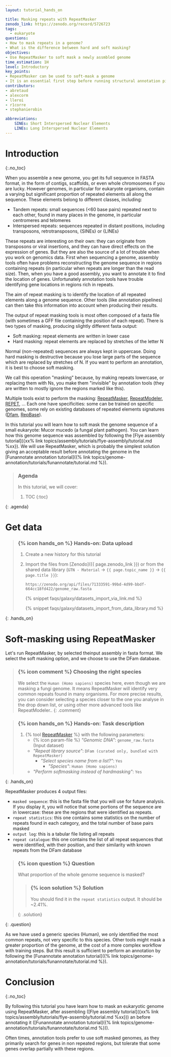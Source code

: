 ```yaml
---
layout: tutorial_hands_on

title: Masking repeats with RepeatMasker
zenodo_link: https://zenodo.org/record/5726723
tags:
  - eukaryote
questions:
- How to mask repeats in a genome?
- What is the difference between hard and soft masking?
objectives:
- Use RepeatMasker to soft mask a newly assmbled genome
time_estimation: 1H
level: Introductory
key_points:
- RepeatMasker can be used to soft-mask a genome
- It is an essential first step before running structural annotation pipelines
contributors:
- abretaud
- alexcorm
- lleroi
- r1corre
- stephanierobin

abbreviations:
    SINEs: Short Interspersed Nuclear Elements
    LINEs: Long Interspersed Nuclear Elements
---
```



# Introduction
{:.no_toc}

When you assemble a new genome, you get its full sequence in FASTA format, in the form of contigs, scaffolds, or even whole chromosomes if you are lucky. However genomes, in particular for eukaryote organisms, contain a varying but significant proportion of repeated elements all along the sequence. These elements belong to different classes, including:

- Tandem repeats: small sequences (<60 base pairs) repeated next to each other, found in many places in the genome, in particular centromeres and telomeres
- Interspersed repeats: sequences repeated in distant positions, including transposons, retrotransposons, {SINEs} or {LINEs}

These repeats are interesting on their own: they can originate from transposons or viral insertions, and they can have direct effects on the expression of genes. But they are also the source of a lot of trouble when you work on genomics data. First when sequencing a genome, assembly tools often have problems reconstructing the genome sequence in regions containing repeats (in particular when repeats are longer than the read size). Then, when you have a good assembly, you want to annotate it to find the location of genes. Unfortunately annotation tools have trouble identifying gene locations in regions rich in repeats.

The aim of repeat masking is to identify the location of all repeated elements along a genome sequence. Other tools (like annotation pipelines) can then take this information into account when producing their results.

The output of repeat masking tools is most often composed of a fasta file (with sometimes a GFF file containing the position of each repeat). There is two types of masking, producing slightly different fasta output:

- Soft masking: repeat elements are written in lower case
- Hard masking: repeat elements are replaced by stretches of the letter N

Normal (non-repeated) sequences are always kept in uppercase. Doing hard masking is destructive because you lose large parts of the sequence which are replaced by stretches of N. If you want to perform an annotation, it is best to choose soft masking.

We call this operation "masking" because, by making repeats lowercase, or replacing them with Ns, you make them "invisible" by annotation tools (they are written to mostly ignore the regions marked like this).

Multiple tools exist to perform the masking: [RepeatMasker](https://www.repeatmasker.org/), [RepeatModeler](https://www.repeatmasker.org/RepeatModeler/), [REPET](https://urgi.versailles.inra.fr/Tools/REPET), ... Each one have specificities: some can be trained on specific genomes, some rely on existing databases of repeated elements signatures ([Dfam](https://www.dfam.org/), [RepBase](https://www.girinst.org/repbase/)).

In this tutorial you will learn how to soft mask the genome sequence of a small eukaryote: Mucor mucedo (a fungal plant pathogen). You can learn how this genome sequence was assembled by following the [Flye assembly tutorial]({xx% link topics/assembly/tutorials/flye-assembly/tutorial.md %xx}). We will use RepeatMasker, which is probably the simplest solution giving an acceptable result before annotating the genome in the [Funannotate annotation tutorial]({% link topics/genome-annotation/tutorials/funannotate/tutorial.md %}).

> ### Agenda
>
> In this tutorial, we will cover:
>
> 1. TOC
> {:toc}
>
{: .agenda}

# Get data

> ### {% icon hands_on %} Hands-on: Data upload
>
> 1. Create a new history for this tutorial
> 2. Import the files from [Zenodo]({{ page.zenodo_link }}) or from
>    the shared data library (`GTN - Material` -> `{{ page.topic_name }}`
>     -> `{{ page.title }}`):
>
>    ```
>    https://zenodo.org/api/files/71333591-99bd-4d99-bbdf-664cc18fd422/genome_raw.fasta
>    ```
>
>    {% snippet faqs/galaxy/datasets_import_via_link.md %}
>
>    {% snippet faqs/galaxy/datasets_import_from_data_library.md %}
>
{: .hands_on}

# Soft-masking using RepeatMasker

Let's run RepeatMasker, by selected theinput assembly in fasta format. We select the soft masking option, and we choose to use the DFam database.

> ### {% icon comment %} Choosing the right species
>
> We select the `Human (Homo sapiens)` species here, even though we are masking a fungi genome. It means RepeatMasker will identify very common repeats found in many organisms. For more precise results, you can consider selecting a species closer to the one you analyse in the drop down list, or using other more advanced tools like RepeatModeler..
{: .comment}

> ### {% icon hands_on %} Hands-on: Task description
>
> 1. {% tool [RepeatMasker](toolshed.g2.bx.psu.edu/repos/bgruening/repeat_masker/repeatmasker_wrapper/4.1.2-p1+galaxy1) %} with the following parameters:
>    - {% icon param-file %} *"Genomic DNA"*: `genome_raw.fasta` (Input dataset)
>    - *"Repeat library source"*: `DFam (curated only, bundled with RepeatMasker)`
>        - *"Select species name from a list?"*: `Yes`
>            - *"Species"*: `Human (Homo sapiens)`
>    - *"Perform softmasking instead of hardmasking"*: `Yes`
>
{: .hands_on}

RepeatMasker produces 4 output files:

- `masked sequence`: this is the fasta file that you will use for future analysis. If you display it, you will notice that some portions of the sequence are in lowercase: these are the regions that were identified as repeats.
- `repeat statistics`: this one contains some statistics on the number of repeats found in each category, and the total number of base pairs masked
- `output log`: this is a tabular file listing all repeats
- `repeat catalogue`: this one contains the list of all repeat sequences that were identified, with their position, and their similarity with known repeats from the DFam database

> ### {% icon question %} Question
>
> What proportion of the whole genome sequence is masked?
>
> > ### {% icon solution %} Solution
> >
> > You should find it in the `repeat statistics` output. It should be ~2.41%.
> >
> {: .solution}
>
{: .question}

As we have used a generic species (Human), we only identified the most common repeats, not very specific to this species. Other tools might mask a greater proportion of the genome, at the cost of a more complex workflow with training steps. But this result is sufficient to perform an annotation by following the [Funannotate annotation tutorial]({% link topics/genome-annotation/tutorials/funannotate/tutorial.md %}).

# Conclusion
{:.no_toc}

By following this tutorial you have learn how to mask an eukaryotic genome using RepeatMasker, after assembling ([Flye assembly tutorial]({xx% link topics/assembly/tutorials/flye-assembly/tutorial.md %xx})) an before annotating it ([Funannotate annotation tutorial]({% link topics/genome-annotation/tutorials/funannotate/tutorial.md %})).

Often times, annotation tools prefer to use soft masked genomes, as they primarily search for genes in non repeated regions, but tolerate that some genes overlap partially with these regions.
